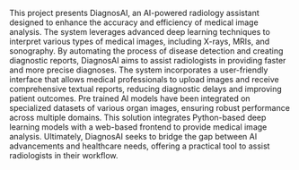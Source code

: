 This project presents DiagnosAI, an AI-powered radiology assistant designed to
enhance the accuracy and efficiency of medical image analysis. The system
leverages advanced deep learning techniques to interpret various types of
medical images, including X-rays, MRIs, and sonography. By automating the
process of disease detection and creating diagnostic reports, DiagnosAI aims to
assist radiologists in providing faster and more precise diagnoses. The system
incorporates a user-friendly interface that allows medical professionals to upload
images and receive comprehensive textual reports, reducing diagnostic delays
and improving patient outcomes. Pre trained AI models have been integrated on
specialized datasets of various organ images, ensuring robust performance
across multiple domains. This solution integrates Python-based deep learning
models with a web-based frontend to provide medical image analysis.
Ultimately, DiagnosAI seeks to bridge the gap between AI advancements and
healthcare needs, offering a practical tool to assist radiologists in their workflow.
